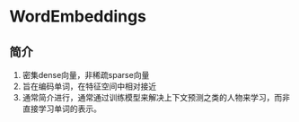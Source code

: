 # WordEmbeddings
简介
--

1.  密集dense向量，非稀疏sparse向量
2.  旨在编码单词，在特征空间中相对接近
3.  通常简介进行，通常通过训练模型来解决上下文预测之类的人物来学习，而非直接学习单词的表示。